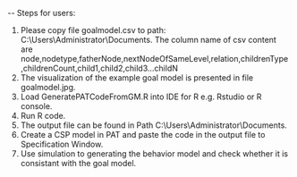 -- Steps for users:
1. Please copy file goalmodel.csv to path: C:\Users\Administrator\Documents.
   The column name of csv content are node,nodetype,fatherNode,nextNodeOfSameLevel,relation,childrenType,childrenCount,child1,child2,child3...childN
2. The visualization of the example goal model is presented in file goalmodel.jpg.
3. Load GeneratePATCodeFromGM.R into IDE for R e.g. Rstudio or R console.
4. Run R code.
5. The output file can be found in Path C:\Users\Administrator\Documents.
6. Create a CSP model in PAT and paste the code in the output file to Specification Window.
7. Use simulation to generating the behavior model and check whether it is consistant with the goal model.
